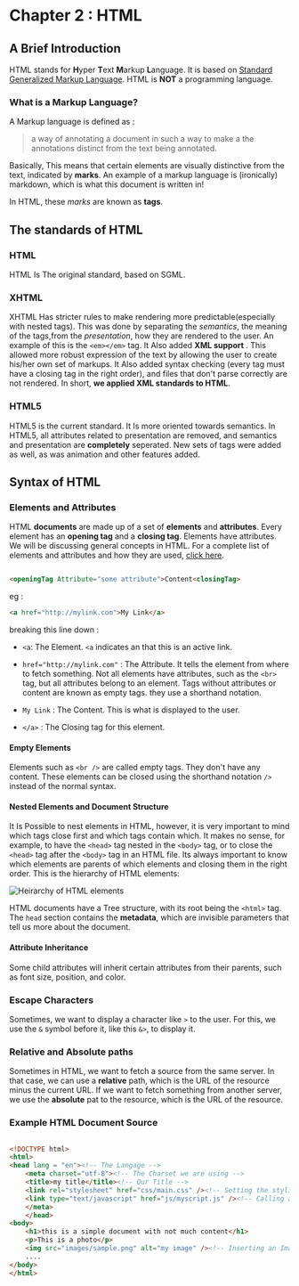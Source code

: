 # Chapter 2 : HTML

## A Brief Introduction 

HTML stands for **H**yper **T**ext **M**arkup **L**anguage. It is based
on [Standard Generalized Markup Language](http://searchmicroservices.techtarget.com/definition/SGML-Standard-Generalized-Markup-Language).
HTML is **NOT** a programming language. 

### What is a Markup Language?

A Markup language is defined as : 
 
>a way of annotating a document in such a way  to make a the annotations distinct 
>from the text being annotated. 

Basically, This means that certain elements are visually distinctive from the text, indicated
by **marks**. An example of a markup language is (ironically) markdown, which is what
this document is written in! 

In HTML, these *marks* are known as **tags**. 

## The standards of HTML 

### HTML

HTML Is The original standard, based on SGML.

### XHTML 

XHTML Has stricter rules to make rendering more predictable(especially with nested tags).
This was done by separating the *semantics*, the meaning of the tags,from the 
*presentation*, how they are rendered to the user. An example of this is the 
```<em></em>``` tag. It Also added **XML support** . This allowed more robust 
expression of the text by allowing the user to create his/her own set of
markups. It Also added syntax checking (every tag must have a closing tag in the 
right order), and files that don't parse correctly are not rendered. In short,
**we applied XML standards to HTML**. 

### HTML5 

HTML5 is the current standard. It Is more oriented towards semantics. In HTML5,
all attributes related to presentation are removed, and semantics and presentation
are **completely** seperated. New sets of tags were added as well, as was animation and other features added.

## Syntax of HTML

### Elements and Attributes

HTML **documents** are made up of a set of **elements** and **attributes**.
Every element has an **opening tag** and a **closing tag**. Elements have 
attributes. We will be discussing general concepts in HTML. For a 
complete list of elements and attributes and how they are used,
[click here](http://www.simplehtmlguide.com/cheatsheet.php).


```HTML

<openingTag Attribute="some attribute">Content<closingTag>

```

eg : 

```HTML 
<a href="http://mylink.com">My Link</a>

```
breaking this line down :

- ```<a```: The Element. ```<a```  indicates an that this is an active link.

- ```href="http://mylink.com"``` : The Attribute. It tells the element from where
to fetch something. Not all elements have attributes, such as the
```<br>``` tag, but all attributes belong to an element. Tags without 
attributes or content are known as empty tags. they use a shorthand notation.

- ```My Link``` : The Content. This is what is displayed to the user.

- ```</a>``` : The Closing tag for this element.

#### Empty Elements
Elements such as ```<br />``` are called empty tags. They don't have 
any content. These elements can be closed using the shorthand notation 
```/>``` instead of the normal syntax.

#### Nested Elements and Document Structure
It Is Possible to nest elements in HTML, however, it is very
important to mind which tags close first and which tags contain
which. It makes no sense, for example, to have the ```<head>```
tag nested in the ```<body>``` tag, or to close the ```<head>```
tag after the ```<body>``` tag in an HTML file. Its always
important to know which elements are parents of which elements
and closing them in the right order. This is the 
hierarchy of HTML elements:

![Heirarchy of HTML elements](http://www.westciv.com/style_master/hands_on_tutorial_sm/images/containment_hierarchy.png)

HTML documents have a Tree structure, with its root being 
the ```<html>``` tag. The ```head``` section contains the 
**metadata**, which are invisible parameters that tell us more about 
the document. 
#### Attribute Inheritance 

Some child attributes will inherit certain attributes from their parents, such
as font size, position, and color.

### Escape Characters

Sometimes, we want to display a character like ```>``` to the
user. For this, we use the ```&``` symbol before it, like this
```&>```, to display it.

### Relative and Absolute paths

Sometimes in HTML, we want to fetch a source from the same server. In that
case, we can use a **relative** path, which is the URL of the 
resource minus the current URL. If we want to fetch something from another server, we use
the **absolute** pat to the resource, which is the URL of the 
resource.

### Example HTML Document Source

```HTML

<!DOCTYPE html>
<html>
<head lang = "en"><!-- The Langage -->
	<meta charset="utf-8"><!-- The Charset we are using -->
	<title>my title</title><!-- Our Title -->
	<link rel="stylesheet" href="css/main.css" /><!-- Setting the styling or the alternative documents -->
	<link type="text/javascript" href="js/myscript.js" /><!-- Calling a script -->
	</meta>
	</head>
<body>
	<h1>this is a simple document with not much content</h1>
	<p>This is a photo</p>
	<img src="images/sample.png" alt="my image" /><!-- Inserting an Image in a paragraph -->
	....
</body>
</html>
```
